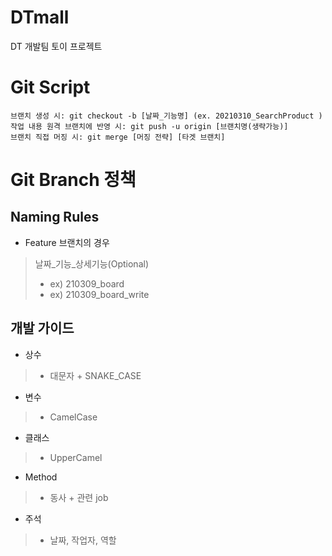 # DTmall
DT 개발팀 토이 프로젝트

# Git Script
```shell script
브랜치 생성 시: git checkout -b [날짜_기능명] (ex. 20210310_SearchProduct )
작업 내용 원격 브랜치에 반영 시: git push -u origin [브랜치명(생략가능)]
브랜치 직접 머징 시: git merge [머징 전략] [타겟 브랜치]
```
# Git Branch 정책
## Naming Rules 
- Feature 브랜치의 경우
> 날짜_기능_상세기능(Optional)
> - ex) 210309_board
> - ex) 210309_board_write

## 개발 가이드 
- 상수
> - 대문자 + SNAKE_CASE
- 변수
> - CamelCase
- 클래스
> - UpperCamel
- Method 
> - 동사 + 관련 job
- 주석
> - 날짜, 작업자, 역할
